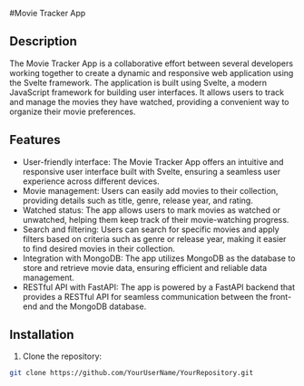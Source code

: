 #Movie Tracker App

## Description

The Movie Tracker App is a collaborative effort between several developers working together to create a dynamic and responsive web application using the Svelte framework. The application is built using Svelte, a modern JavaScript framework for building user interfaces. It allows users to track and manage the movies they have watched, providing a convenient way to organize their movie preferences.

## Features

- User-friendly interface: The Movie Tracker App offers an intuitive and responsive user interface built with Svelte, ensuring a seamless user experience across different devices.
- Movie management: Users can easily add movies to their collection, providing details such as title, genre, release year, and rating.
- Watched status: The app allows users to mark movies as watched or unwatched, helping them keep track of their movie-watching progress.
- Search and filtering: Users can search for specific movies and apply filters based on criteria such as genre or release year, making it easier to find desired movies in their collection.
- Integration with MongoDB: The app utilizes MongoDB as the database to store and retrieve movie data, ensuring efficient and reliable data management.
- RESTful API with FastAPI: The app is powered by a FastAPI backend that provides a RESTful API for seamless communication between the front-end and the MongoDB database.

## Installation

1. Clone the repository:

```bash
git clone https://github.com/YourUserName/YourRepository.git

